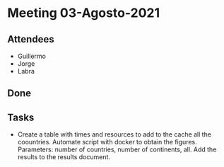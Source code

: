 # Meeting 03-Agosto-2021

## Attendees 

- Guillermo
- Jorge
- Labra

## Done



## Tasks
- Create a table with times and resources to add to the cache all the coountries. Automate script with docker to obtain the figures. Parameters: number of countries, number of continents, all. Add the results to the results document. 
